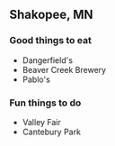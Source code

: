 ## Shakopee, MN

### Good things to eat
- Dangerfield's
- Beaver Creek Brewery
- Pablo's

### Fun things to do
- Valley Fair
- Cantebury Park
